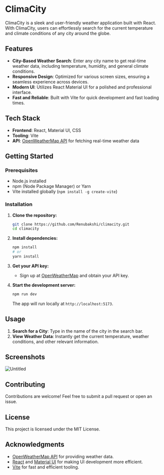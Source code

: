 # ClimaCity

ClimaCity is a sleek and user-friendly weather application built with React. With ClimaCity, users can effortlessly search for the current temperature and climate conditions of any city around the globe.

## Features

- **City-Based Weather Search**: Enter any city name to get real-time weather data, including temperature, humidity, and general climate conditions.
- **Responsive Design**: Optimized for various screen sizes, ensuring a seamless experience across devices.
- **Modern UI**: Utilizes React Material UI for a polished and professional interface.
- **Fast and Reliable**: Built with Vite for quick development and fast loading times.

## Tech Stack

- **Frontend**: React, Material UI, CSS
- **Tooling**: Vite
- **API**: [OpenWeatherMap API](https://openweathermap.org/) for fetching real-time weather data

## Getting Started

### Prerequisites

- Node.js installed
- npm (Node Package Manager) or Yarn
- Vite installed globally (`npm install -g create-vite`)

### Installation

1. **Clone the repository:**

    ```bash
    git clone https://github.com/Renubakshi/climacity.git
    cd climacity
    ```

2. **Install dependencies:**

    ```bash
    npm install
    # or
    yarn install
    ```

3. **Get your API key:**

   - Sign up at [OpenWeatherMap](https://openweathermap.org/) and obtain your API key.

4. **Start the development server:**

    ```bash
    npm run dev
    ```

    The app will run locally at `http://localhost:5173`.

## Usage

1. **Search for a City**: Type in the name of the city in the search bar.
2. **View Weather Data**: Instantly get the current temperature, weather conditions, and other relevant information.

## Screenshots

![Untitled](https://github.com/user-attachments/assets/cc6b42b8-be3f-451e-b241-5926088525de)



## Contributing

Contributions are welcome! Feel free to submit a pull request or open an issue.

## License

This project is licensed under the MIT License.

## Acknowledgments

- [OpenWeatherMap API](https://openweathermap.org/) for providing weather data.
- [React](https://reactjs.org/) and [Material UI](https://mui.com/) for making UI development more efficient.
- [Vite](https://vitejs.dev/) for fast and efficient tooling.
